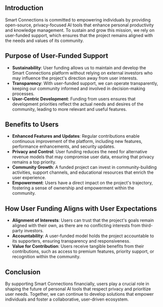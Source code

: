 ## Introduction
Smart Connections is committed to empowering individuals by providing open-source, privacy-focused AI tools that enhance personal productivity and knowledge management. To sustain and grow this mission, we rely on user-funded support, which ensures that the project remains aligned with the needs and values of its community.

## Purpose of User-Funded Support
- **Sustainability**: User funding allows us to maintain and develop the Smart Connections platform without relying on external investors who may influence the project's direction away from user interests.
- **Transparency**: With user-funded support, we can operate transparently, keeping our community informed and involved in decision-making processes.
- **User-Centric Development**: Funding from users ensures that development priorities reflect the actual needs and desires of the community, leading to more relevant and useful features.

## Benefits to Users
- **Enhanced Features and Updates**: Regular contributions enable continuous improvement of the platform, including new features, performance enhancements, and security updates.
- **Privacy and Control**: User funding reduces the need for alternative revenue models that may compromise user data, ensuring that privacy remains a top priority.
- **Community Growth**: A funded project can invest in community-building activities, support channels, and educational resources that enrich the user experience.
- **Empowerment**: Users have a direct impact on the project's trajectory, fostering a sense of ownership and empowerment within the community.

## How User Funding Aligns with User Expectations
- **Alignment of Interests**: Users can trust that the project's goals remain aligned with their own, as there are no conflicting interests from third-party investors.
- **Accountability**: A user-funded model holds the project accountable to its supporters, ensuring transparency and responsiveness.
- **Value for Contribution**: Users receive tangible benefits from their contributions, such as access to premium features, priority support, or recognition within the community.

## Conclusion
By supporting Smart Connections financially, users play a crucial role in shaping the future of personal AI tools that respect privacy and prioritize user needs. Together, we can continue to develop solutions that empower individuals and foster a collaborative, user-driven ecosystem.
